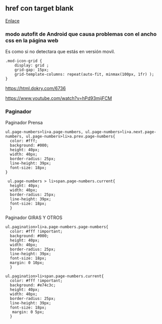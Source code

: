 ## href con target blank
<a href="#" target="_blank" rel="noreferrer noopener nofollow">Enlace</a>

### modo autofit de Android que causa problemas con el ancho css en la página web

Es como si no detectara que estás en versión movil.

    .mod-icon-grid {
        display: grid ;
        grid-gap: 15px;
        grid-template-columns: repeat(auto-fit, minmax(100px, 1fr) );   
    }

https://html.dokry.com/6736

https://www.youtube.com/watch?v=hPd93mijFCM


### Paginador

  Paginador Prensa

    ul.page-numbers>li>a.page-numbers, ul.page-numbers>li>a.next.page-numbers, ul.page-numbers>li>a.prev.page-numbers{
      color: #fff;
      background: #000;
      height: 40px;
      width: 40px;
      border-radius: 25px;
      line-height: 39px;
      font-size: 18px;
    }

     ul.page-numbers > li>span.page-numbers.current{
      height: 40px;
      width: 40px;
      border-radius: 25px;
      line-height: 39px;
      font-size: 18px;
      }


  Paginador GIRAS Y OTROS
  
    ul.pagination>li>a.page-numbers.page-numbers{
      color: #fff !important;
      background: #000;
      height: 40px;
      width: 40px;
      border-radius: 25px;
      line-height: 39px;
      font-size: 18px;   
      margin: 0 10px;
      }

    ul.pagination>li>span.page-numbers.current{
      color: #fff !important;
      background: #e74c3c;
      height: 40px;
      width: 40px;
      border-radius: 25px;
      line-height: 39px;
      font-size: 18px;   
       margin: 0 5px;
      }
